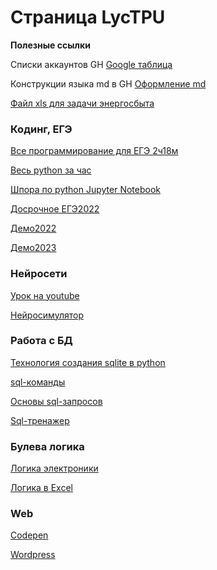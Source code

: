 # Страница LycTPU

**Полезные ссылки**

Списки аккаунтов GH [Google таблица](http://clck.ru/326VLa)

Конструкции языка md в GH  [Оформление md](https://gist.github.com/Jekins/2bf2d0638163f1294637#Links)

[Файл xls для задачи энергосбыта](https://github.com/lyctpu/help/blob/main/Исполнение_Томскэнергосбыт%20в%20ЕИС_.xls)

### Кодинг, ЕГЭ
[Все программирование для ЕГЭ 2ч18м](https://www.youtube.com/watch?v=iTFwN9ckS9k)

[Весь python за час](https://www.youtube.com/watch?v=-v5m3XnVpC8)

[Шпора по python Jupyter Notebook](https://github.com/pavka21/commit/blob/main/python%20шпора.ipynb)

[Досрочное ЕГЭ2022](https://100ballnik.com/%D0%B2%D0%B0%D1%80%D0%B8%D0%B0%D0%BD%D1%82-%D1%81-%D0%B4%D0%BE%D1%81%D1%80%D0%BE%D1%87%D0%BD%D0%BE%D0%B3%D0%BE-%D0%B5%D0%B3%D1%8D-2022-%D0%BF%D0%BE-%D0%B8%D0%BD%D1%84%D0%BE%D1%80%D0%BC%D0%B0%D1%82/?ysclid=l9i2tuwgl4196137770)

[Демо2022](https://github.com/pavka21/ege/blob/main/2023demo/ege2023.ipynb)

[Демо2023](https://github.com/pavka21/ege/blob/main/2022demo/ege2022.ipynb)
### Нейросети
[Урок на youtube](https://www.youtube.com/watch?v=n9_gP_ZoviA)

[Нейросимулятор](https://www.lbai.ru/#;show;install)

### Работа с БД
[Технология создания sqlite в python](https://pythonru.com/osnovy/sqlite-v-python)

[sql-команды](https://tproger.ru/translations/sql-recap/)

[Основы sql-запросов](https://youtu.be/_-3rTE8ygnI)

[Sql-тренажер](https://github.com/lyctpu/help/blob/main/dbsql_pr_v0.1.exe)

### Булева логика
[Логика электроники](https://www.youtube.com/watch?v=rva16jfbdWE)

[Логика в Excel](https://urok.1sept.ru/articles/519412?ysclid=l9987yvlcg727714146)

### Web
[Codepen](https://codepen.io/)

[Wordpress](https://wordpress.com/ru/)

